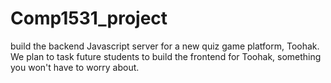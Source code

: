 # Comp1531_project
build the backend Javascript server for a new quiz game platform, Toohak. We plan to task future students to build the frontend for Toohak, something you won't have to worry about.
